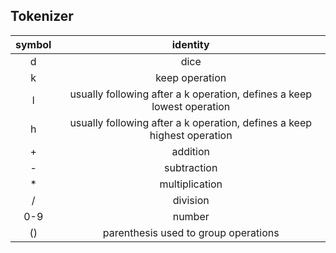 

## Tokenizer

| symbol | identity |
| :----: | :------: |
| d | dice |
| k | keep operation |
| l | usually following after a k operation, defines a keep lowest operation |
| h | usually following after a k operation, defines a keep highest operation |
| + | addition |
| - | subtraction |
| * | multiplication |
| / | division |
| 0-9 | number |
| () | parenthesis used to group operations |